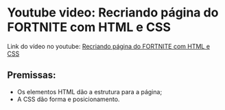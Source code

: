 # Youtube video: Recriando página do FORTNITE com HTML e CSS
Link do vídeo no youtube: [Recriando página do FORTNITE com HTML e CSS](https://youtu.be/jgw8AW90cRo)

## Premissas:
 - Os elementos HTML dão a estrutura para a página;
 - A CSS dão forma e posicionamento.